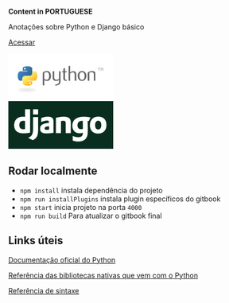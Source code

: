 **Content in PORTUGUESE**

Anotações sobre Python e Django básico

[Acessar](https://gabrielgodoy.gitbooks.io/python-e-django-basico/content/)

![Python + Django](assets/readme-image.png)

## Rodar localmente

- `npm install` instala dependência do projeto
- `npm run installPlugins` instala plugin específicos do gitbook
- `npm start` inicia projeto na porta `4000`
- `npm run build` Para atualizar o gitbook final


## Links úteis

[Documentação oficial do Python](https://docs.python.org/3/)

[Referência das bibliotecas nativas que vem com o Python](https://docs.python.org/3/library/index.html)

[Referência de sintaxe](https://docs.python.org/3/reference/index.html)
